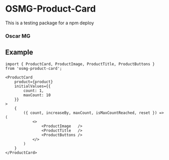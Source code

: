 # OSMG-Product-Card

This is a testing package for a npm deploy

### Oscar MG

## Example

```
import { ProductCard, ProductImage, ProductTitle, ProductButtons } from 'osmg-product-card';
```

```
<ProductCard 
    product={product}
    initialValues={{
        count: 1,
        maxCount: 10
    }}
>
    {
        ({ count, increaseBy, maxCount, isMaxCountReached, reset }) => (
            <>
                <ProductImage   />
                <ProductTitle   />
                <ProductButtons />								
            </>
        )
    }
</ProductCard>
```